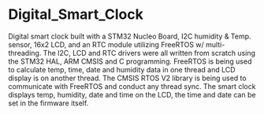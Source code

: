 # Digital_Smart_Clock
Digital smart clock built with a STM32 Nucleo Board, I2C humidity &amp; Temp. sensor, 16x2 LCD, and an RTC module utilizing FreeRTOS w/ multi-threading. The I2C, LCD and RTC drivers were all written from scratch using the STM32 HAL, ARM CMSIS and C programming. FreeRTOS is being used to calculate temp, time, date and humidity data in one thread and LCD display is on another thread. The CMSIS RTOS V2 library is being used to communicate with FreeRTOS and conduct any thread sync. The smart clock displays temp, humidity, date and time on the LCD, the time and date can be set in the firmware itself.  
